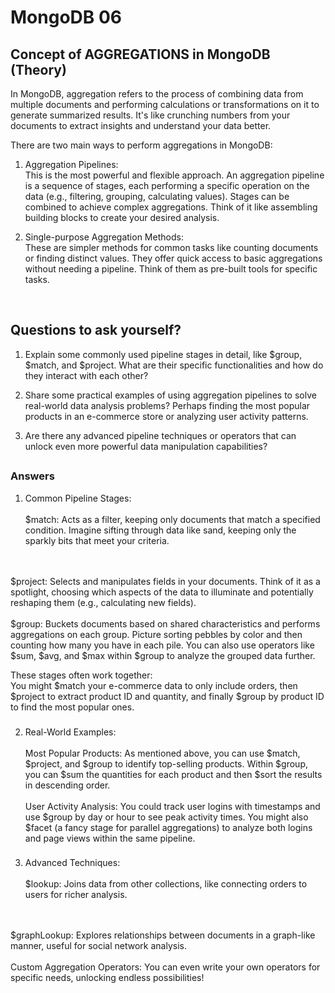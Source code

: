 # MongoDB 06

## Concept of AGGREGATIONS in MongoDB (Theory)

In MongoDB, aggregation refers to the process of combining data from multiple documents and performing calculations or transformations on it to generate summarized results. It's like crunching numbers from your documents to extract insights and understand your data better.

There are two main ways to perform aggregations in MongoDB:

1. Aggregation Pipelines:<br />
   This is the most powerful and flexible approach.
   An aggregation pipeline is a sequence of stages, each performing a specific operation on the data (e.g., filtering, grouping, calculating values).
   Stages can be combined to achieve complex aggregations.
   Think of it like assembling building blocks to create your desired analysis.

2. Single-purpose Aggregation Methods: <br />
   These are simpler methods for common tasks like counting documents or finding distinct values.
   They offer quick access to basic aggregations without needing a pipeline.
   Think of them as pre-built tools for specific tasks.

<br />

###

## Questions to ask yourself?

1. Explain some commonly used pipeline stages in detail, like $group, $match, and $project. What are their specific functionalities and how do they interact with each other?

2. Share some practical examples of using aggregation pipelines to solve real-world data analysis problems? Perhaps finding the most popular products in an e-commerce store or analyzing user activity patterns.

3. Are there any advanced pipeline techniques or operators that can unlock even more powerful data manipulation capabilities?

##

### Answers

1. Common Pipeline Stages: <br /><br />
   $match: Acts as a filter, keeping only documents that match a specified condition. Imagine sifting through data like sand, keeping only the sparkly bits that meet your criteria. 
<br/>
<br/>
$project: Selects and manipulates fields in your documents. Think of it as a spotlight, choosing which aspects of the data to illuminate and potentially reshaping them (e.g., calculating new fields).
   <br />
   <br />
   $group: Buckets documents based on shared characteristics and performs aggregations on each group. Picture sorting pebbles by color and then counting how many you have in each pile. You can also use operators like $sum, $avg, and $max within $group to analyze the grouped data further.

These stages often work together:<br />
You might $match your e-commerce data to only include orders, then $project to extract product ID and quantity, and finally $group by product ID to find the most popular ones.

###

2. Real-World Examples: <br /> <br/>
   Most Popular Products: As mentioned above, you can use $match, $project, and $group to identify top-selling products. Within $group, you can $sum the quantities for each product and then $sort the results in descending order.
   <br />
   <br />
   User Activity Analysis: You could track user logins with timestamps and use $group by day or hour to see peak activity times. You might also $facet (a fancy stage for parallel aggregations) to analyze both logins and page views within the same pipeline.

###

3. Advanced Techniques: <br /><br />
   $lookup: Joins data from other collections, like connecting orders to users for richer analysis.
<br />
<br />
$graphLookup: Explores relationships between documents in a graph-like manner, useful for social network analysis.
   <br />
   <br />
   Custom Aggregation Operators: You can even write your own operators for specific needs, unlocking endless possibilities!
